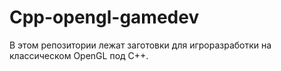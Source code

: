 # Cpp-opengl-gamedev
В этом репозитории лежат заготовки для игроразработки на классическом OpenGL под C++.